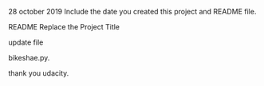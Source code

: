 28 october 2019
Include the date you created this project and README file.

README
Replace the Project Title

update file

bikeshae.py.


thank you udacity.
